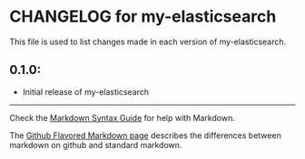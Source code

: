 # CHANGELOG for my-elasticsearch

This file is used to list changes made in each version of my-elasticsearch.

## 0.1.0:

* Initial release of my-elasticsearch

- - -
Check the [Markdown Syntax Guide](http://daringfireball.net/projects/markdown/syntax) for help with Markdown.

The [Github Flavored Markdown page](http://github.github.com/github-flavored-markdown/) describes the differences between markdown on github and standard markdown.
